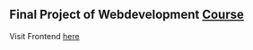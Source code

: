 ## Final Project of Webdevelopment [Course](https://www.udemy.com/share/101WcUBEcZeFpVQnw=/ "Udemy Course")


Visit Frontend [here](https://jannisgrebien.github.io/smartbrainApp/)
